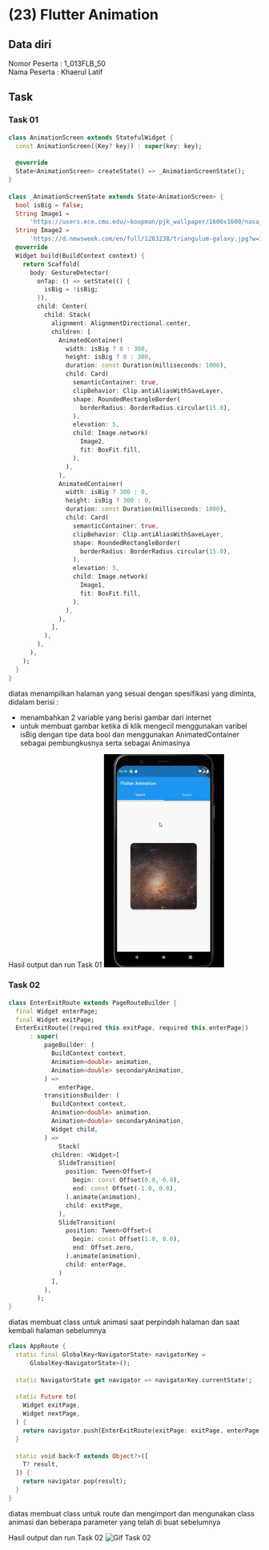 # (23) Flutter Animation
## Data diri 
Nomor Peserta : 1_013FLB_50  <br />
Nama Peserta : Khaerul Latif

## Task
### Task 01
```dart
class AnimationScreen extends StatefulWidget {
  const AnimationScreen({Key? key}) : super(key: key);

  @override
  State<AnimationScreen> createState() => _AnimationScreenState();
}

class _AnimationScreenState extends State<AnimationScreen> {
  bool isBig = false;
  String Image1 =
      'https://users.ece.cmu.edu/~koopman/pjk_wallpaper/1600x1600/nasa_galaxy_wallpaper.jpg';
  String Image2 =
      'https://d.newsweek.com/en/full/1283238/triangulum-galaxy.jpg?w=1600&h=1600&q=88&f=7b5b80a6a1e5e61926124a62b226af6e';
  @override
  Widget build(BuildContext context) {
    return Scaffold(
      body: GestureDetector(
        onTap: () => setState(() {
          isBig = !isBig;
        }),
        child: Center(
          child: Stack(
            alignment: AlignmentDirectional.center,
            children: [
              AnimatedContainer(
                width: isBig ? 0 : 300,
                height: isBig ? 0 : 300,
                duration: const Duration(milliseconds: 1000),
                child: Card(
                  semanticContainer: true,
                  clipBehavior: Clip.antiAliasWithSaveLayer,
                  shape: RoundedRectangleBorder(
                    borderRadius: BorderRadius.circular(15.0),
                  ),
                  elevation: 5,
                  child: Image.network(
                    Image2,
                    fit: BoxFit.fill,
                  ),
                ),
              ),
              AnimatedContainer(
                width: isBig ? 300 : 0,
                height: isBig ? 300 : 0,
                duration: const Duration(milliseconds: 1000),
                child: Card(
                  semanticContainer: true,
                  clipBehavior: Clip.antiAliasWithSaveLayer,
                  shape: RoundedRectangleBorder(
                    borderRadius: BorderRadius.circular(15.0),
                  ),
                  elevation: 5,
                  child: Image.network(
                    Image1,
                    fit: BoxFit.fill,
                  ),
                ),
              ),
            ],
          ),
        ),
      ),
    );
  }
}
```
diatas menampilkan halaman yang sesuai dengan spesifikasi yang diminta, didalam berisi :
- menambahkan 2 variable yang berisi gambar dari internet
- untuk membuat gambar ketika di klik mengecil menggunakan varibel isBig dengan tipe data bool dan menggunakan AnimatedContainer sebagai pembungkusnya serta sebagai Animasinya


Hasil output dan run Task 01
![Gif Task 01](/23_Flutter%20Animation/screenshots/task01.gif)

### Task 02
```dart
class EnterExitRoute extends PageRouteBuilder {
  final Widget enterPage;
  final Widget exitPage;
  EnterExitRoute({required this.exitPage, required this.enterPage})
      : super(
          pageBuilder: (
            BuildContext context,
            Animation<double> animation,
            Animation<double> secondaryAnimation,
          ) =>
              enterPage,
          transitionsBuilder: (
            BuildContext context,
            Animation<double> animation,
            Animation<double> secondaryAnimation,
            Widget child,
          ) =>
              Stack(
            children: <Widget>[
              SlideTransition(
                position: Tween<Offset>(
                  begin: const Offset(0.0, 0.0),
                  end: const Offset(-1.0, 0.0),
                ).animate(animation),
                child: exitPage,
              ),
              SlideTransition(
                position: Tween<Offset>(
                  begin: const Offset(1.0, 0.0),
                  end: Offset.zero,
                ).animate(animation),
                child: enterPage,
              )
            ],
          ),
        );
}
```
diatas membuat class untuk animasi saat perpindah halaman dan saat kembali halaman sebelumnya

```dart
class AppRoute {
  static final GlobalKey<NavigatorState> navigatorKey =
      GlobalKey<NavigatorState>();

  static NavigatorState get navigator => navigatorKey.currentState!;

  static Future to(
    Widget exitPage,
    Widget nextPage,
  ) {
    return navigator.push(EnterExitRoute(exitPage: exitPage, enterPage: nextPage));
  }

  static void back<T extends Object?>([
    T? result,
  ]) {
    return navigator.pop(result);
  }
}

```
diatas membuat class untuk route dan mengimport dan mengunakan class animasi dan beberapa parameter yang telah di buat sebelumnya

Hasil output dan run Task 02
![Gif Task 02](/23_Flutter%20Animation/screenshots/task02.gif)